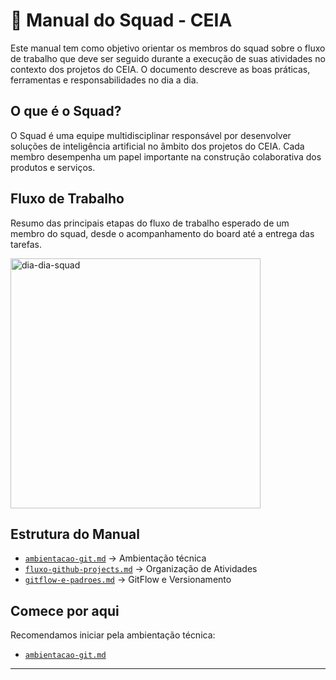 # 👥 Manual do Squad - CEIA

Este manual tem como objetivo orientar os membros do squad sobre o fluxo de trabalho que deve ser seguido durante a execução de suas atividades no contexto dos projetos do CEIA. O documento descreve as boas práticas, ferramentas e responsabilidades no dia a dia.

## O que é o Squad?

O Squad é uma equipe multidisciplinar responsável por desenvolver soluções de inteligência artificial no âmbito dos projetos do CEIA. Cada membro desempenha um papel importante na construção colaborativa dos produtos e serviços.

## Fluxo de Trabalho

Resumo das principais etapas do fluxo de trabalho esperado de um membro do squad, desde o acompanhamento do board até a entrega das tarefas.

<img width="400" alt="dia-dia-squad" src="https://github.com/user-attachments/assets/d8235681-6114-4879-b4d0-fb6197af23e6" />

## Estrutura do Manual

- [`ambientacao-git.md`](./ambientacao-git.md) → Ambientação técnica 
- [`fluxo-github-projects.md`](./fluxo-github-projects.md) → Organização de Atividades
- [`gitflow-e-padroes.md`](./gitflow-e-padroes.md) → GitFlow e Versionamento
  
## Comece por aqui

Recomendamos iniciar pela ambientação técnica:
- [`ambientacao-git.md`](./ambientacao-git.md)


---
